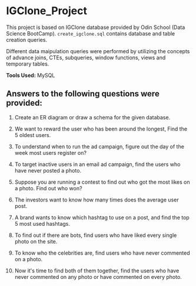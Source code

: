 # IGClone_Project
This project is based on IGClone database provided by Odin School (Data Science BootCamp). `create_igclone.sql` contains database and table creation queries.

Different data maipulation queries were performed by utilizing the concepts of advance joins, CTEs, subqueries, window functions, views and temporary tables.

**Tools Used:** MySQL

Answers to the following questions were provided:
---
1. Create an ER diagram or draw a schema for the given database.

2. We want to reward the user who has been around the longest, Find the 5 oldest users.

3. To understand when to run the ad campaign, figure out the day of the week most users register on? 

4. To target inactive users in an email ad campaign, find the users who have never posted a photo.

5. Suppose you are running a contest to find out who got the most likes on a photo. Find out who won?

6. The investors want to know how many times does the average user post.

7. A brand wants to know which hashtag to use on a post, and find the top 5 most used hashtags.

8. To find out if there are bots, find users who have liked every single photo on the site.

9. To know who the celebrities are, find users who have never commented on a photo.

10. Now it's time to find both of them together, find the users who have never commented on any photo or have commented on every photo.

